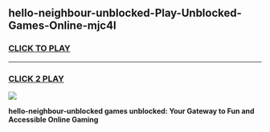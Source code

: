 
## hello-neighbour-unblocked-Play-Unblocked-Games-Online-mjc4l
<h3>
<a href="https://premium76.site?title=hello-neighbour-unblocked&ref=25A">CLICK TO PLAY</a></h3>
<hr>

<h3>
<a href="https://premium76.site?title=hello-neighbour-unblocked&ref=25A">CLICK 2 PLAY</a>
  
</h3>

<a href="https://premium76.site?title=hello-neighbour-unblocked&ref=25A"><img src="https://clearcache.store/games.png"></a>


**hello-neighbour-unblocked games unblocked: Your Gateway to Fun and Accessible Online Gaming**
